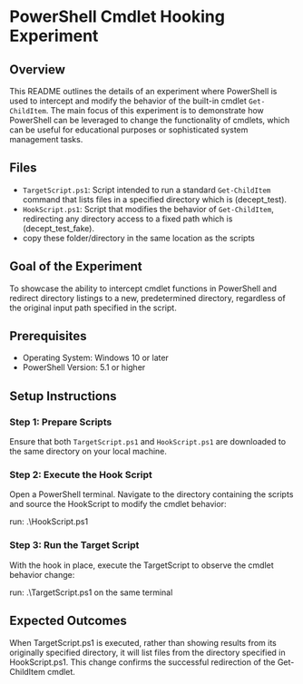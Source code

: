 # PowerShell Cmdlet Hooking Experiment

## Overview
This README outlines the details of an experiment where PowerShell is used to intercept and modify the behavior of the built-in cmdlet `Get-ChildItem`. The main focus of this experiment is to demonstrate how PowerShell can be leveraged to change the functionality of cmdlets, which can be useful for educational purposes or sophisticated system management tasks.

## Files
- `TargetScript.ps1`: Script intended to run a standard `Get-ChildItem` command that lists files in a specified directory which is (decept_test).
- `HookScript.ps1`: Script that modifies the behavior of `Get-ChildItem`, redirecting any directory access to a fixed path which is (decept_test_fake).
- copy these folder/directory in the same location as the scripts

## Goal of the Experiment
To showcase the ability to intercept cmdlet functions in PowerShell and redirect directory listings to a new, predetermined directory, regardless of the original input path specified in the script.

## Prerequisites
- Operating System: Windows 10 or later
- PowerShell Version: 5.1 or higher

## Setup Instructions

### Step 1: Prepare Scripts
Ensure that both `TargetScript.ps1` and `HookScript.ps1` are downloaded to the same directory on your local machine.

### Step 2: Execute the Hook Script
Open a PowerShell terminal. Navigate to the directory containing the scripts and source the HookScript to modify the cmdlet behavior:

run: .\HookScript.ps1

### Step 3: Run the Target Script

With the hook in place, execute the TargetScript to observe the cmdlet behavior change:

run: .\TargetScript.ps1 on the same terminal 

## Expected Outcomes

When TargetScript.ps1 is executed, rather than showing results from its originally specified directory, it will list files from the directory specified in HookScript.ps1. This change confirms the successful redirection of the Get-ChildItem cmdlet.
